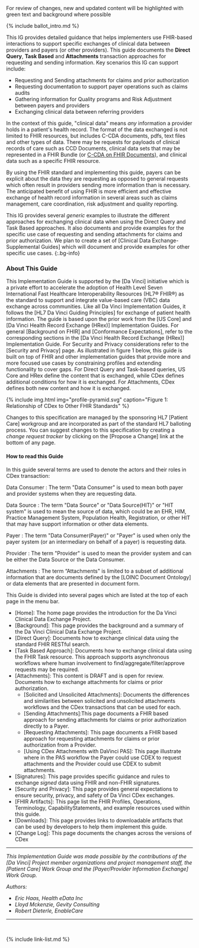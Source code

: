 
<div class="new-content" markdown="1">
For review of changes, new and updated content will be highlighted with green text and background where possible
</div>

{% include ballot_intro.md %}

This IG provides detailed guidance that helps implementers use FHIR-based interactions to support specific exchanges of clinical data between providers and payers (or other providers).  This guide documents the **Direct Query**, **Task Based** and **Attachments** transaction approaches for requesting and sending information. Key scenarios this IG can support include:

 - <span class="bg-success" markdown="1">Requesting and</span><!-- new-content --> Sending attachments for claims and prior authorization
 - <span class="bg-success" markdown="1">Requesting documentation to support payer operations such as claims audits</span><!-- new-content -->
 - Gathering information for Quality programs and Risk Adjustment between payers and providers
 - Exchanging clinical data between referring providers


In the context of this guide, "clinical data" means *any* information a provider holds in a patient's health record. The format of the data exchanged is not limited to FHIR resources, but includes C-CDA documents, pdfs, text files and other types of data. There may be requests for payloads of clinical records of care such as CCD Documents, clinical data sets that may be represented in a FHIR Bundle (or [C-CDA on FHIR Documents](http://hl7.org/fhir/us/ccda/)), and clinical data such as a specific FHIR resource.

By using the FHIR standard and implementing this guide, payers can be explicit about the data they are requesting as opposed to general requests which often result in providers sending more information than is necessary. The anticipated benefit of using FHIR is more efficient and effective exchange of health record information in several areas such as claims management, care coordination, risk adjustment and quality reporting.

This IG provides several *generic* examples to illustrate the different approaches for exchanging clinical data when using the Direct Query and Task Based approaches. <span class="bg-success" markdown="1">It also documents and provide examples for the specific use case of requesting and sending attachments for claims and prior authorization.</span><!-- new-content -->  We plan to create a set of [Clinical Data Exchange- Supplemental Guides] which will document and provide examples <span class="bg-success" markdown="1">for other</span><!-- new-content --> specific use cases.
{:.bg-info}

### About This Guide

This Implementation Guide is supported by the [Da Vinci] initiative which is a private effort to accelerate the adoption of Health Level Seven International Fast Healthcare Interoperability Resources (HL7® FHIR®) as the standard to support and integrate value-based care (VBC) data exchange across communities. Like all Da Vinci Implementation Guides, it follows the [HL7 Da Vinci Guiding Principles] for exchange of patient health information.  The guide is based upon the prior work from the [US Core] and [Da Vinci Health Record Exchange (HRex)] Implementation Guides. <span class="bg-success" markdown="1">For general [Background on FHIR] and [Conformance Expectations], refer to the corresponding sections in the [Da Vinci Health Record Exchange (HRex)] Implementation Guide. For Security and Privacy considerations refer to the [Security and Privacy] page.</span><!-- new-content --> As illustrated in figure 1 below, this guide is built on top of FHIR and other implementation guides that provide more and more focused use cases by constraining profiles and extending functionality to cover gaps.  <span class="bg-success" markdown="1">For Direct Query and Task-based queries, US Core and HRex define the content that is exchanged, while CDex defines additional conditions for how it is exchanged. For Attachments, CDex defines both new content and how it is exchanged.</span><!-- new-content -->

{% include img.html img="profile-pyramid.svg" caption="Figure 1: Relationship of CDex to Other FHIR Standards" %}

Changes to this specification are managed by the sponsoring HL7 [Patient Care] workgroup and are incorporated as part of the standard HL7 balloting process. You can suggest changes to this specification by creating a *change request tracker* by clicking on the [Propose a Change] link at the bottom of any page.

#### How to read this Guide

<div class="bg-success" markdown="1">
In this guide several terms are used to denote the actors and their roles in CDex transaction:

Data Consumer
: The term "Data Consumer" is used to mean both payer and provider systems when they are requesting data.

Data Source
: The term "Data Source" or "Data Source(HIT)"  or "HIT system" is used to mean the source of data, which could be an EHR, HIM, Practice Management System, Population Health, Registration, or other HIT that may have support information or other data elements.

Payer
: The term  "Data Consumer(Payer)" or "Payer" is used when only the payer system (or an intermediary on behalf of a payer) is requesting data. 

Provider
: The term "Provider" is used to mean the provider system and can be either the Data Source or the Data Consumer.

Attachments
: The term “Attachments" is limited to a subset of additional information that are documents defined by the [LOINC Document Ontology] or data elements that are presented in document form.
</div><!-- new-content -->

This Guide is divided into several pages which are listed at the top of each page in the menu bar.

- [Home]\: The home page provides the introduction for the Da Vinci Clinical Data Exchange Project.
- [Background]\: This page provides the background and a summary of the Da Vinci Clinical Data Exchange Project.
- [Direct Query]\: Documents how to exchange clinical data using the standard FHIR RESTful search.
- [Task Based Approach]\: Documents how to exchange clinical data using the FHIR Task resource. This approach supports asynchronous workflows where human involvement to find/aggregate/filter/approve requests may be required.
- <span class="bg-success" markdown="1">[Attachments]\: <span class="bg-warning">This content is DRAFT and is open for review.</span> Documents how to exchange attachments for claims or prior authorization.</span><!-- new-content -->
    - <span class="bg-success" markdown="1">[Solicited and Unsolicited Attachments]\: Documents the differences and similarities between solicited and unsolicited attachments workflows and the CDex transactions that can be used for each.</span><!-- new-content -->
    - <span class="bg-success" markdown="1">[Sending Attachments]\:This page documents a FHIR based approach for sending attachments for claims or prior authorization directly to a Payer.</span><!-- new-content -->
    - <span class="bg-success" markdown="1">[Requesting Attachments]\: This page documents a FHIR based approach for requesting attachments for claims or prior authorization from a Provider.</span><!-- new-content -->
    - <span class="bg-success" markdown="1">[Using CDex Attachments with DaVinci PAS]\: This page illustrate where in the PAS workflow the Payer could use CDEX to request attachments and the Provider could use CDEX to submit attachments.</span><!-- new-content -->
- [Signatures]\: This page provides specific guidance and rules to exchange *signed* data using FHIR and non-FHIR signatures.
- [Security and Privacy]\: This page provides general expectations to ensure security, privacy, and safety of Da Vinci CDex exchanges.
- [FHIR Artifacts]\: This page list the FHIR Profiles, Operations, Terminology, CapabilityStatements, and example resources used within this guide.
- [Downloads]\: This page provides links to downloadable artifacts that can be used by developers to help them implement this guide.
- [Change Log]\: This page documents the changes across the versions of CDex

---

*This Implementation Guide was made possible by the contributions of the [Da Vinci] Project member organizations and project management staff, the [Patient Care] Work Group and the [Payer/Provider Information Exchange] Work Group.*

*Authors:*

- *Eric Haas, Health eData Inc*
- *Lloyd Mckenzie, Gevity Consulting*
- *Robert Dieterle, EnableCare*

---

<br />

{% include link-list.md %}
